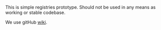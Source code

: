 This is simple registries prototype. Should not be used in any means as working or stable codebase.

We use gitHub [wiki](https://github.com/sosik/registries/wiki/).
